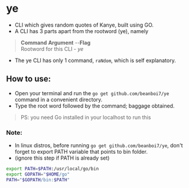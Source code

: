 # ye
<ul>
<li>CLI which gives random quotes of Kanye, built using GO.

<li>A CLI has 3 parts apart from the rootword (ye), namely
</ul>

> **Command**
> **Argument** 
> --**Flag** <br>
> Rootword for this CLI - _ye_
- The ye CLI has only 1 command, ```raNdom```, which is self explanatory.

## How to use:
- Open your terminal and run the ```go get github.com/beanboi7/ye``` command in a convenient directory.
- Type the root word followed by the command; baggage obtained.

> PS: you need Go installed in your localhost to run this

### Note:

- In linux distros, before running ```go get github.com/beanboi7/ye```, don't forget to export PATH variable that points to bin folder.
- (ignore this step if PATH is already set)

```bash
export PATH=$PATH:/usr/local/go/bin
export GOPATH="$HOME/go"
PATH="$GOPATH/bin:$PATH"
```